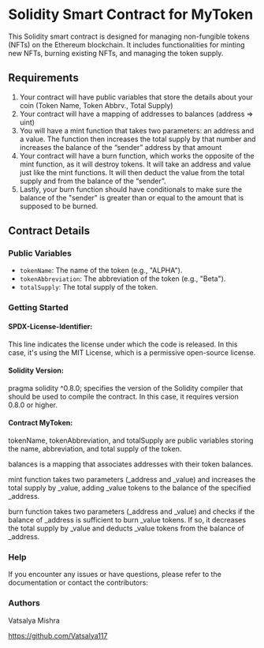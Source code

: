 # Solidity Smart Contract for MyToken

This Solidity smart contract is designed for managing non-fungible tokens (NFTs) on the Ethereum blockchain. It includes functionalities for minting new NFTs, burning existing NFTs, and managing the token supply.

## Requirements

1. Your contract will have public variables that store the details about your coin (Token Name, Token Abbrv., Total Supply)
2. Your contract will have a mapping of addresses to balances (address => uint)
3. You will have a mint function that takes two parameters: an address and a value. The function then increases the total supply by that number and increases the balance of the “sender” address by that amount
4. Your contract will have a burn function, which works the opposite of the mint function, as it will destroy tokens. It will take an address and value just like the mint functions. It will then deduct the value from the total supply and from the balance of the “sender”.
5. Lastly, your burn function should have conditionals to make sure the balance of the "sender" is greater than or equal to the amount that is supposed to be burned.

## Contract Details

### Public Variables

- `tokenName`: The name of the token (e.g., "ALPHA").
- `tokenAbbreviation`: The abbreviation of the token (e.g., "Beta").
- `totalSupply`: The total supply of the token.


### Getting Started

#### SPDX-License-Identifier:

This line indicates the license under which the code is released. In this case, it's using the MIT License, which is a permissive open-source license.

#### Solidity Version:

pragma solidity ^0.8.0; specifies the version of the Solidity compiler that should be used to compile the contract. In this case, it requires version 0.8.0 or higher.

#### Contract MyToken:

tokenName, tokenAbbreviation, and totalSupply are public variables storing the name, abbreviation, and total supply of the token.

balances is a mapping that associates addresses with their token balances.

mint function takes two parameters (_address and _value) and increases the total supply by _value, adding _value tokens to the balance of the specified _address.

burn function takes two parameters (_address and _value) and checks if the balance of _address is sufficient to burn _value tokens. If so, it decreases the total supply by _value and deducts _value tokens from the balance of _address.

### Help
If you encounter any issues or have questions, please refer to the documentation or contact the contributors:

### Authors

Vatsalya Mishra

https://github.com/Vatsalya117
